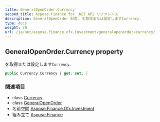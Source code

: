 ```yaml
---
title: GeneralOpenOrder.Currency
second_title: Aspose.Finance for .NET API リファレンス
description: GeneralOpenOrder 財産. を取得または設定しますCurrency.
type: docs
weight: 20
url: /ja/net/aspose.finance.ofx.investment/generalopenorder/currency/
---
```

## GeneralOpenOrder.Currency property

を取得または設定します`Currency`.

```csharp
public Currency Currency { get; set; }
```

### 関連項目

* class [Currency](../../../aspose.finance.ofx/currency/)
* class [GeneralOpenOrder](../)
* 名前空間 [Aspose.Finance.Ofx.Investment](../../generalopenorder/)
* 組み立て [Aspose.Finance](../../../)


